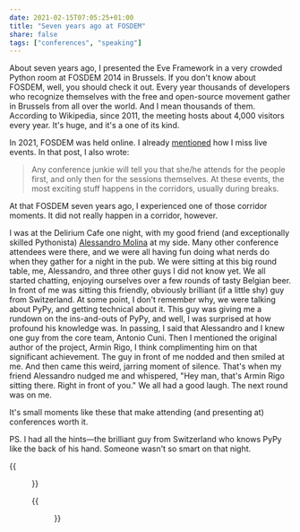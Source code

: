 ```yaml
---
date: 2021-02-15T07:05:25+01:00
title: "Seven years ago at FOSDEM"
share: false
tags: ["conferences", "speaking"]
---
```

About seven years ago, I presented the Eve Framework in a very crowded Python
room at FOSDEM 2014 in Brussels. If you don't know about FOSDEM, well, you
should check it out. Every year thousands of developers who recognize
themselves with the free and open-source movement gather in Brussels from all
over the world. And I mean thousands of them. According to Wikipedia, since
2011, the meeting hosts about 4,000 visitors every year. It's huge, and it's
a one of its kind. 

In 2021, FOSDEM was held online. I already [mentioned][1] how I miss live events. In
that post, I also wrote:

> Any conference junkie will tell you that she/he attends for the people first,
> and only then for the sessions themselves. At these events, the most exciting
> stuff happens in the corridors, usually during breaks.

At that FOSDEM seven years ago, I experienced one of those corridor moments. It
did not really happen in a corridor, however. 

I was at the Delirium Cafe one night, with my good friend (and exceptionally
skilled Pythonista) [Alessandro Molina][2] at my side. Many other conference
attendees were there, and we were all having fun doing what nerds do when they
gather for a night in the pub. We were sitting at this big round table, me,
Alessandro, and three other guys I did not know yet. We all started chatting,
enjoying ourselves over a few rounds of tasty Belgian beer. In front of me was
sitting this friendly, obviously brilliant (if a little shy) guy from
Switzerland. At some point, I don't remember why, we were talking about PyPy,
and getting technical about it. This guy was giving me a rundown on the
ins-and-outs of PyPy, and well, I was surprised at how profound his knowledge
was. In passing, I said that Alessandro and I knew one guy from the core team,
Antonio Cuni. Then I mentioned the original author of the project, Armin Rigo,
I think complimenting him on that significant achievement. The guy in front of
me nodded and then smiled at me. And then came this weird, jarring moment of
silence. That's when my friend Alessandro nudged me and whispered, "Hey man,
that's Armin Rigo sitting there. Right in front of you." We all had a good
laugh. The next round was on me. 

It's small moments like these that make attending (and presenting at)
conferences worth it.

PS. I had all the hints—the brilliant guy from Switzerland who knows PyPy like
the back of his hand. Someone wasn't so smart on that night.




{{<figure src="/images/fosdem2014_python_room.jpg" caption="*The Python room at FOSDEM 2014*" alt="The Python room at FOSDEM 2014">}}

{{<figure src="/images/fosdem2014.jpg" caption="*With Alessandro at FOSDEM 2014*" alt="With Alessandrio at FOSDEM 2014">}}

 [2]: https://www.amazon.com/Alessandro-Molina/e/B07F8CTSHW?ref_=dbs_p_ebk_r00_abau_000000
 [1]: /upcoming-speaking-engagements-with-ramblings/
 [rss]: https://nicolaiarocci.com/index.xml
 [tw]: http://twitter.com/nicolaiarocci
 [nl]: https://buttondown.email/nicolaiarocci
